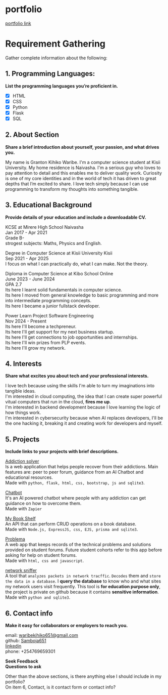 # portfolio

[portfolio link](https://samboja651.github.io/Portfolio/)

# Requirement Gathering
Gather complete information about the following:

## 1. Programming Languages:
**List the programming languages you’re proficient in.**
- [x] HTML
- [x] CSS
- [x] Python
- [x] Flask
- [x] SQL
  
## 2. About Section
**Share a brief introduction about yourself, your passion, and what drives you.**

My name is Granton Kihiko Waribe. I'm a computer science student at Kisii University. My home residence is Naivasha. I'm a serious guy who loves to pay attention to detail and this enables me to deliver quality work. Curiosity is one of my core identities and in the world of tech it has driven to great depths that I’m excited to share.
I love tech simply because I can use programming to transform my thoughts into something tangible.


## 3. Educational Background
**Provide details of your education and include a downloadable CV.**

KCSE at Mirere High School Naivasha\
Jan 2017 - Apr 2021\
Grade B-\
strogest subjects: Maths, Physics and English.

Degree in Computer Science at Kisii University Kisii\
Sep 2021 - Apr 2025\
I focus on what I can practically do, what I can make. Not the theory.

Diploma in Computer Science at Kibo School Online\
June 2023 - June 2024\
GPA 2.7\
Its here I learnt solid fundamentals in computer science.\
Its here I moved from general knowledge to basic programming and more into intermediate programming concepts.\
Its here I became a junior fullstack developer.

Power Learn Project Software Engineering\
Nov 2024 - Present\
Its here I'll become a techpreneur.\
Its here I'll get support for my next business startup.\
Its here I'll get connections to job opportunities and internships.\
Its here I'll win prizes from PLP events.\
Its here I'll grow my network.

## 4. Interests
**Share what excites you about tech and your professional interests.**

I love tech because using the skills I'm able to turn my imaginations into tangible ideas.\
I'm interested in cloud computing, the idea that I can create super powerful vitual computers that run in the cloud, **fires me up**.\
I'm interested in backend development because I love learning the logic of how things work.\
I'm interested in cybersecurity because when AI replaces developers, I'll be the one hacking it, breaking it and creating work for developers and myself.

## 5. Projects
**Include links to your projects with brief descriptions.**

[Addiction solver](https://addiction-solver.onrender.com/)\
Is a web application that helps people recover from their addictions. 
Main features are: peer to peer forum, guidance from an AI Chatbot and educational resources.\
Made with `python, flask, html, css, bootstrap, js and sqlite3`.


[Chatbot](https://samboja651.github.io/Chat-Bot/)\
It's an AI powered chatbot where people with any addiction can get guidance on how to overcome them.\
Made with `Zapier`

[My Book Shelf](https://github.com/Samboja651/My-Book-Shelf.git)\
An API that can perform CRUD operations on a book database.\
Made with `Node.js, ExpressJS, css, EJS, prisma and sqlite3`.

[Problema](https://kibo-web-dev-fundamentals-july-23.github.io/wdf-jul-23-final-project-tekcom/)\
A web app that keeps records of the technical problems and solutions provided on student forums. Future student cohorts refer to this app before asking for help on student forums.\
Made with `html, css and javascript`.

[network sniffer](https://github.com/Samboja651/network-sniffing.git)\
A tool that `analyzes packets in network tracffic`. `Decodes` them and `store the data in a database`. I **query the database** to know who and what sites my network users visit frequently. This tool is **for education purpose only**, the project is private on github because it contains **sensitive information**.\
Made with `python and sqlite3`.

## 6. Contact info
**Make it easy for collaborators or employers to reach you.**

email: waribekihiko651@gmail.com\
github: [Samboja651](https://github.com/Samboja651)\
[linkedin](https://www.linkedin.com/in/grantonwaribe)\
phone: +254769659301


**Seek Feedback**\
**Questions to ask**

Other than the above sections, is there anything else I should include in my portfolio?\
On item 6, Contact, is it contact form or contact info?